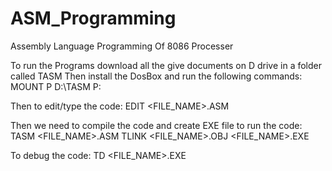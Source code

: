 # ASM_Programming
Assembly Language Programming Of 8086 Processer


To run the Programs download all the give documents on D drive in a folder called TASM
Then install the DosBox and run the following commands:
      MOUNT P D:\TASM
      P:

Then to edit/type the code:
      EDIT <FILE_NAME>.ASM

Then we need to compile the code and create EXE file to run the code:
      TASM <FILE_NAME>.ASM
      TLINK <FILE_NAME>.OBJ
      <FILE_NAME>.EXE
      
To debug the code:
      TD <FILE_NAME>.EXE
